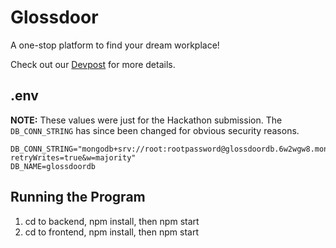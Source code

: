 # Glossdoor

A one-stop platform to find your dream workplace!

Check out our [Devpost](https://devpost.com/software/glossdoor) for more
details.


## .env

**NOTE:** These values were just for the Hackathon submission. The
`DB_CONN_STRING` has since been changed for obvious security reasons.

```
DB_CONN_STRING="mongodb+srv://root:rootpassword@glossdoordb.6w2wgw8.mongodb.net/?retryWrites=true&w=majority"
DB_NAME=glossdoordb
```


## Running the Program

1. cd to backend, npm install, then npm start
2. cd to frontend, npm install, then npm start

